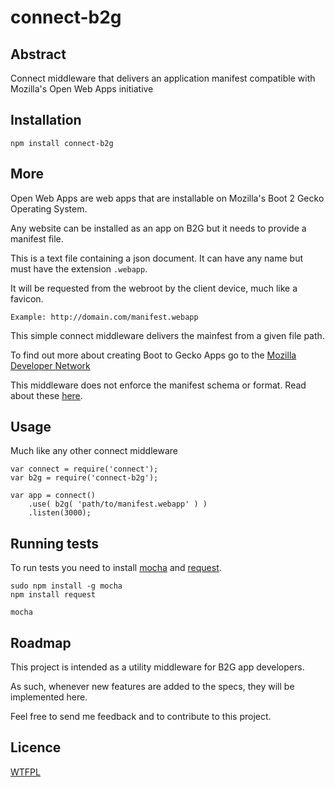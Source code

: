 connect-b2g
===========


Abstract
--------

Connect middleware that delivers an application manifest compatible with Mozilla's Open Web Apps initiative

Installation
------------

	npm install connect-b2g

More
----

Open Web Apps are web apps that are installable on Mozilla's Boot 2 Gecko Operating System.

Any website can be installed as an app on B2G but it needs to provide a manifest file. 

This is a text file containing a json document. It can have any name but must have the extension `.webapp`. 

It will be requested from the webroot by the client device, much like a favicon.

	Example: http://domain.com/manifest.webapp


This simple connect middleware delivers the mainfest from a given file path.

To find out more about creating Boot to Gecko Apps go to the [Mozilla Developer Network](https://developer.mozilla.org/en/Apps)

This middleware does not enforce the manifest schema or format. Read about these [here](https://developer.mozilla.org/en/Apps/Manifest).

Usage
-----

Much like any other connect middleware

	var connect = require('connect');
	var b2g = require('connect-b2g');

	var app = connect()
		.use( b2g( 'path/to/manifest.webapp' ) )
		.listen(3000);


Running tests
-------------

To run tests you need to install [mocha](http://visionmedia.github.com/mocha/) and [request](https://github.com/mikeal/request).

	sudo npm install -g mocha
	npm install request

	mocha 


Roadmap
-------

This project is intended as a utility middleware for B2G app developers.

As such, whenever new features are added to the specs, they will be implemented here.

Feel free to send me feedback and to contribute to this project.


Licence
-------

[WTFPL](http://sam.zoy.org/wtfpl/)


